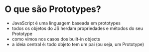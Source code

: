 # O que são Prototypes?
- JavaScript é uma linguagem baseada em prototypes
- todos os objetos do JS herdam propriedades e métodos do seu Prototype
- como vimos nos casos dos built-in objects
- a ideia central é: todo objeto tem um pai (ou seja, um Prototype)

